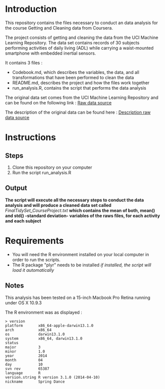# Introduction

This repository contains the files necessary to conduct an data analysis for the course Getting and Cleaning data from Coursera.

The project consists of getting and cleaning the data from the UCI Machine Learning Repository. 
The data set contains records of 30 subjects performing activities of daily living (ADL) while carrying a waist-mounted smartphone with embedded inertial sensors.

It contains 3 files : 

* Codebook.md, which describes the variables, the data, and all transformations that have been performed to clean the data
* README.md, describes the project and how the files work together
* run_analysis.R, contains the script that performs the data analysis

The original data set comes from the UCI Machine Learning Repository and can be found on the following link : 
[Raw data source](https://d396qusza40orc.cloudfront.net/getdata%2Fprojectfiles%2FUCI%20HAR%20Dataset.zip)

The description of the original data can be found here : 
[Description raw data source](http://archive.ics.uci.edu/ml/datasets/Human+Activity+Recognition+Using+Smartphones) 


# Instructions

## Steps
1. Clone this repository on your computer
2. Run the script run_analysis.R

## Output

**The script will execute all the necessary steps to conduct the data analysis and will produce a cleaned data set called** *FinalTidySet_CourseProject.txt*
**which contains the mean of both, mean() and std() -standard deviation- variables of the raws files, for each activity and each subject**

# Requirements

* You will need the R environment installed on your local computer in order to run the scripts.
* The R package "plyr" needs to be installed *if installed, the script will load it automatically*

## Notes

This analysis has been tested on a 15-inch Macbook Pro Retina running under OS X 10.9.3

The R environment was as displayed : 

```
> version                       
platform       x86_64-apple-darwin13.1.0   
arch           x86_64                      
os             darwin13.1.0                
system         x86_64, darwin13.1.0        
status                                     
major          3                           
minor          1.0                         
year           2014                        
month          04                          
day            10                          
svn rev        65387                       
language       R                           
version.string R version 3.1.0 (2014-04-10)
nickname       Spring Dance 
```